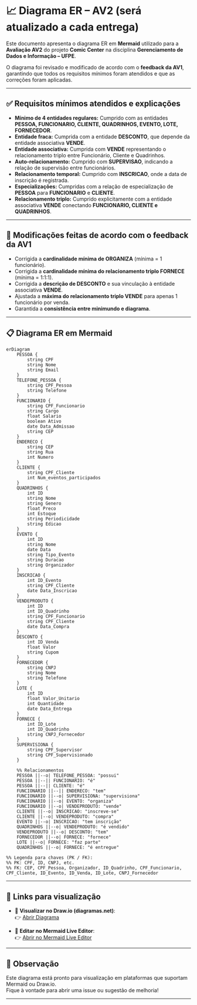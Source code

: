 
# 📈 Diagrama ER – AV2 (será atualizado a cada entrega)

Este documento apresenta o diagrama ER em **Mermaid** utilizado para a **Avaliação AV2** do projeto **Comic Center** na disciplina **Gerenciamento de Dados e Informação – UFPE**.

O diagrama foi revisado e modificado de acordo com o **feedback da AV1**, garantindo que todos os requisitos mínimos foram atendidos e que as correções foram aplicadas.

---

## ✅ Requisitos mínimos atendidos e explicações

- **Mínimo de 4 entidades regulares:** Cumprido com as entidades **PESSOA, FUNCIONARIO, CLIENTE, QUADRINHOS, EVENTO, LOTE, FORNECEDOR**.
- **Entidade fraca:** Cumprida com a entidade **DESCONTO**, que depende da entidade associativa **VENDE**.
- **Entidade associativa:** Cumprida com **VENDE** representando o relacionamento triplo entre Funcionário, Cliente e Quadrinhos.
- **Auto-relacionamento:** Cumprido com **SUPERVISAO**, indicando a relação de supervisão entre funcionários.
- **Relacionamento temporal:** Cumprido com **INSCRICAO**, onde a data de inscrição é registrada.
- **Especializações:** Cumpridas com a relação de especialização de **PESSOA** para **FUNCIONARIO** e **CLIENTE**.
- **Relacionamento triplo:** Cumprido explicitamente com a entidade associativa **VENDE** conectando **FUNCIONARIO, CLIENTE e QUADRINHOS**.

---

## 🔧 Modificações feitas de acordo com o feedback da AV1

- Corrigida a **cardinalidade mínima de ORGANIZA** (mínima = 1 funcionário).
- Corrigida a **cardinalidade mínima do relacionamento triplo FORNECE** (mínima = 1:1:1).
- Corrigida a **descrição de DESCONTO** e sua vinculação à entidade associativa **VENDE**.
- Ajustada a **máxima do relacionamento triplo VENDE** para apenas 1 funcionário por venda.
- Garantida a **consistência entre minimundo e diagrama**.

---

## 📋 Diagrama ER em Mermaid

```mermaid
erDiagram
    PESSOA {
        string CPF
        string Nome
        string Email
    }
    TELEFONE_PESSOA {
        string CPF_Pessoa
        string Telefone
    }
    FUNCIONARIO {
        string CPF_Funcionario
        string Cargo
        float Salario
        boolean Ativo
        date Data_Admissao
        string CEP
    }
    ENDERECO {
        string CEP
        string Rua
        int Numero
    }
    CLIENTE {
        string CPF_Cliente
        int Num_eventos_participados
    }
    QUADRINHOS {
        int ID
        string Nome
        string Genero
        float Preco
        int Estoque
        string Periodicidade
        string Edicao
    }
    EVENTO {
        int ID
        string Nome
        date Data
        string Tipo_Evento
        string Duracao
        string Organizador
    }
    INSCRICAO {
        int ID_Evento
        string CPF_Cliente
        date Data_Inscricao
    }
    VENDEPRODUTO {
        int ID
        int ID_Quadrinho
        string CPF_Funcionario
        string CPF_Cliente
        date Data_Compra
    }
    DESCONTO {
        int ID_Venda
        float Valor
        string Cupom
    }
    FORNECEDOR {
        string CNPJ
        string Nome
        string Telefone
    }
    LOTE {
        int ID
        float Valor_Unitario
        int Quantidade
        date Data_Entrega
    }
    FORNECE {
        int ID_Lote
        int ID_Quadrinho
        string CNPJ_Fornecedor
    }
    SUPERVISIONA {
        string CPF_Supervisor
        string CPF_Supervisionado
    }

    %% Relacionamentos
    PESSOA ||--o| TELEFONE_PESSOA: "possui"
    PESSOA ||--|| FUNCIONARIO: "é"
    PESSOA ||--|| CLIENTE: "é"
    FUNCIONARIO ||--|| ENDERECO: "tem"
    FUNCIONARIO ||--o| SUPERVISIONA: "supervisiona"
    FUNCIONARIO ||--o| EVENTO: "organiza"
    FUNCIONARIO ||--o| VENDEPRODUTO: "vende"
    CLIENTE ||--o| INSCRICAO: "inscreve-se"
    CLIENTE ||--o| VENDEPRODUTO: "compra"
    EVENTO ||--o| INSCRICAO: "tem inscrição"
    QUADRINHOS ||--o| VENDEPRODUTO: "é vendido"
    VENDEPRODUTO ||--o| DESCONTO: "tem"
    FORNECEDOR ||--o| FORNECE: "fornece"
    LOTE ||--o| FORNECE: "faz parte"
    QUADRINHOS ||--o| FORNECE: "é entregue"

%% Legenda para chaves (PK / FK):
%% PK: CPF, ID, CNPJ, etc.
%% FK: CEP, CPF_Pessoa, Organizador, ID_Quadrinho, CPF_Funcionario, CPF_Cliente, ID_Evento, ID_Venda, ID_Lote, CNPJ_Fornecedor
```

---

## 🔗 Links para visualização

- 📄 **Visualizar no Draw.io (diagramas.net)**:  
👉 [Abrir Diagrama](https://viewer.diagrams.net/?tags=%7B%7D&lightbox=1&highlight=0000ff&edit=_blank&layers=1&nav=1&title=Diagrama%20ER&dark=auto#Uhttps%3A%2F%2Fdrive.google.com%2Fuc%3Fid%3D1z9cHzAu5elWG1Sr_yfaFSnkrfjwySuP5%26export%3Ddownload)

- 📝 **Editar no Mermaid Live Editor**:  
👉 [Abrir no Mermaid Live Editor](https://mermaid.live/edit#pako:eNqdVs1ym0gQfpXOVKVKrsIuCSu2zE0FaJdNDARsH7Z0mRJjZWphhsyAK4ntY_IAOeeSU0573Cfwm-RJdgaQhARyVNFJNP11f9M_H3OPFjwhyEJEOBQvBc7mDNTv5UuIyPuSSlpwyJ7-ZTTjFrisoAlOiARBlmWKhfo3CN04DqYGzK592wv8aeQFBthvPNe_cg14ez11Is__M4gNcG-UTb18E-g3syDyXdt1guhonfPnt89wWWeDhMAYSE_GY7DLLBc04S9qYM0A7usn_ZOFoGwJdjiD8HXH7POMdIxuhmnasV6RlNxy1rg_zln9p3XWvrRYLPnGeptyXECMFXvKu85u2LFFJd7YKCvALzMiWtgEFwQcXOBpklEpMd_h15S_za0J496pknIZYlHQBc1xwuUOdtOxXbjnHFzNPwjbIlzXIBRkwbdjurLg78tugJCoYiWKou5-t1nqTefQ9Xj9Dul1Obv9pzmvS7Yd1SkF7jJoJni1JoCl5AuKC3qHYXBDWEKOutOrWDtbnVqzsblyxL_IcauJwMAhcsEVzZ4EjhvbwU5l6n7c4JSL7kSWOc92suqV_UVlWyGvGS22h137vy1xQ7rnrOo8asN3D7vRiL4188O_Dh7IPYvcVHNaFvxYkBQvKGc40_2GQVzmRNwpCVSmnrLG16Eb3XjxtE8CVlgutAbNXu910MET3nba5RZt0ypIlnOBUxh4TC4EueubKc-P7cizt6mta10B6f7xlTlRU5vST_jpx9N_lcYTNckYfn75CrOSaTZP31V_lc6nVLHqo9CI8sPD8fHDQ1swLZgjskkBg5E1OpqjPlQjY3sRrW9Vu0YSFBGm1Y3Krl7r2Py-UQsdOhBLzJq4_prJSkIb93VFNWJVeRgMW4hGfw4HPNtmQfOU71eNnhNVQqKzVZhnT_Oca0v_D_Bua1jTtZXeaMQVyfSZR4Chi2ptd5NJy4yGzbhgZLGTqtKgxnFDcq97N_oBoL3F3Wy7xsrW9m73tKUK_aPfD0UGWqruIqsQJTGQ-tqr64h6RNX-zlHxjihRQzpAgsU_GvKoMDlmf3OerWCCl8t3q4cy1wvf3OqQdYtTqV10C4XNS1YgazwyqxjIukcfkGWaFyfDM3Nkno6Hw4k5uRgb6COyRkPz5NXZ2XhimsPJ8OLi_OzRQJ-qtMOTV6PJ6dg8H5-ejybK4dRAJFF3RnFZXyur2-Xj_zZRHEI)

---

## 📌 Observação

Este diagrama está pronto para visualização em plataformas que suportam Mermaid ou Draw.io.  
Fique à vontade para abrir uma issue ou sugestão de melhoria!

---
